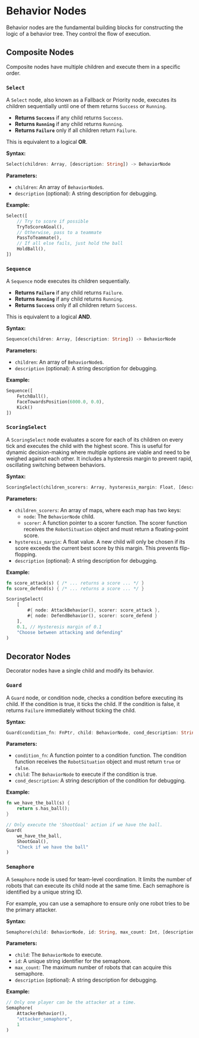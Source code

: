 # Behavior Nodes

Behavior nodes are the fundamental building blocks for constructing the logic of a behavior tree. They control the flow of execution.

## Composite Nodes

Composite nodes have multiple children and execute them in a specific order.

### `Select`

A `Select` node, also known as a Fallback or Priority node, executes its children sequentially until one of them returns `Success` or `Running`.

- **Returns `Success`** if any child returns `Success`.
- **Returns `Running`** if any child returns `Running`.
- **Returns `Failure`** only if all children return `Failure`.

This is equivalent to a logical **OR**.

**Syntax:**

```rust
Select(children: Array, [description: String]) -> BehaviorNode
```

**Parameters:**

- `children`: An array of `BehaviorNode`s.
- `description` (optional): A string description for debugging.

**Example:**

```rust
Select([
    // Try to score if possible
    TryToScoreAGoal(),
    // Otherwise, pass to a teammate
    PassToTeammate(),
    // If all else fails, just hold the ball
    HoldBall(),
])
```

### `Sequence`

A `Sequence` node executes its children sequentially.

- **Returns `Failure`** if any child returns `Failure`.
- **Returns `Running`** if any child returns `Running`.
- **Returns `Success`** only if all children return `Success`.

This is equivalent to a logical **AND**.

**Syntax:**

```rust
Sequence(children: Array, [description: String]) -> BehaviorNode
```

**Parameters:**

- `children`: An array of `BehaviorNode`s.
- `description` (optional): A string description for debugging.

**Example:**

```rust
Sequence([
    FetchBall(),
    FaceTowardsPosition(6000.0, 0.0),
    Kick()
])
```

### `ScoringSelect`

A `ScoringSelect` node evaluates a score for each of its children on every tick and executes the child with the highest score. This is useful for dynamic decision-making where multiple options are viable and need to be weighed against each other. It includes a hysteresis margin to prevent rapid, oscillating switching between behaviors.

**Syntax:**

```rust
ScoringSelect(children_scorers: Array, hysteresis_margin: Float, [description: String]) -> BehaviorNode
```

**Parameters:**

- `children_scorers`: An array of maps, where each map has two keys:
  - `node`: The `BehaviorNode` child.
  - `scorer`: A function pointer to a scorer function. The scorer function receives the `RobotSituation` object and must return a floating-point score.
- `hysteresis_margin`: A float value. A new child will only be chosen if its score exceeds the current best score by this margin. This prevents flip-flopping.
- `description` (optional): A string description for debugging.

**Example:**

```rust
fn score_attack(s) { /* ... returns a score ... */ }
fn score_defend(s) { /* ... returns a score ... */ }

ScoringSelect(
    [
        #{ node: AttackBehavior(), scorer: score_attack },
        #{ node: DefendBehavior(), scorer: score_defend }
    ],
    0.1, // Hysteresis margin of 0.1
    "Choose between attacking and defending"
)
```

## Decorator Nodes

Decorator nodes have a single child and modify its behavior.

### `Guard`

A `Guard` node, or condition node, checks a condition before executing its child. If the condition is true, it ticks the child. If the condition is false, it returns `Failure` immediately without ticking the child.

**Syntax:**

```rust
Guard(condition_fn: FnPtr, child: BehaviorNode, cond_description: String) -> BehaviorNode
```

**Parameters:**

- `condition_fn`: A function pointer to a condition function. The condition function receives the `RobotSituation` object and must return `true` or `false`.
- `child`: The `BehaviorNode` to execute if the condition is true.
- `cond_description`: A string description of the condition for debugging.

**Example:**

```rust
fn we_have_the_ball(s) {
    return s.has_ball();
}

// Only execute the 'ShootGoal' action if we have the ball.
Guard(
    we_have_the_ball,
    ShootGoal(),
    "Check if we have the ball"
)
```

### `Semaphore`

A `Semaphore` node is used for team-level coordination. It limits the number of robots that can execute its child node at the same time. Each semaphore is identified by a unique string ID.

For example, you can use a semaphore to ensure only one robot tries to be the primary attacker.

**Syntax:**

```rust
Semaphore(child: BehaviorNode, id: String, max_count: Int, [description: String]) -> BehaviorNode
```

**Parameters:**

- `child`: The `BehaviorNode` to execute.
- `id`: A unique string identifier for the semaphore.
- `max_count`: The maximum number of robots that can acquire this semaphore.
- `description` (optional): A string description for debugging.

**Example:**

```rust
// Only one player can be the attacker at a time.
Semaphore(
    AttackerBehavior(),
    "attacker_semaphore",
    1
)
```
